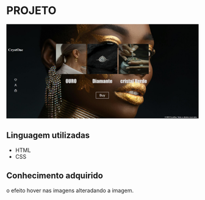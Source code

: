 # PROJETO
<img src="src/design/design-cardjoias.png">

## Linguagem utilizadas
- HTML
- CSS
## Conhecimento adquirido
o efeito hover nas imagens alteradando a imagem.